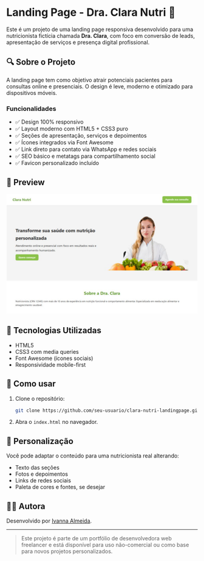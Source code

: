 # Landing Page - Dra. Clara Nutri 🥗

Este é um projeto de uma landing page responsiva desenvolvido para uma nutricionista fictícia chamada **Dra. Clara**, com foco em conversão de leads, apresentação de serviços e presença digital profissional.

## 🔍 Sobre o Projeto

A landing page tem como objetivo atrair potenciais pacientes para consultas online e presenciais. O design é leve, moderno e otimizado para dispositivos móveis.

### Funcionalidades

- ✅ Design 100% responsivo
- ✅ Layout moderno com HTML5 + CSS3 puro
- ✅ Seções de apresentação, serviços e depoimentos
- ✅ Ícones integrados via Font Awesome
- ✅ Link direto para contato via WhatsApp e redes sociais
- ✅ SEO básico e metatags para compartilhamento social
- ✅ Favicon personalizado incluído

## 📸 Preview

![Screenshot](./assets/img/preview.png) 

## 🚀 Tecnologias Utilizadas

- HTML5
- CSS3 com media queries
- Font Awesome (ícones sociais)
- Responsividade mobile-first

## 📌 Como usar

1. Clone o repositório:
   ```bash
   git clone https://github.com/seu-usuario/clara-nutri-landingpage.git
   ```

2. Abra o `index.html` no navegador.

## 📝 Personalização

Você pode adaptar o conteúdo para uma nutricionista real alterando:

- Texto das seções
- Fotos e depoimentos
- Links de redes sociais
- Paleta de cores e fontes, se desejar

## 👩‍💻 Autora

Desenvolvido por [Ivanna Almeida](https://github.com/ivannatech).

---

> Este projeto é parte de um portfólio de desenvolvedora web freelancer e está disponível para uso não-comercial ou como base para novos projetos personalizados.
